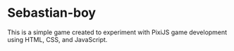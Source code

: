 # Sebastian-boy
This is a simple game created to experiment with PixiJS game development using HTML, CSS, and JavaScript.
